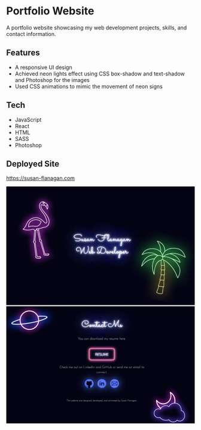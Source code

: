 # Portfolio Website

A portfolio website showcasing my web development projects, skills, and contact information.

## Features
* A responsive UI design
* Achieved neon lights effect using CSS box-shadow and text-shadow and Photoshop for the images
* Used CSS animations to mimic the movement of neon signs

## Tech
* JavaScript
* React
* HTML
* SASS
* Photoshop

## Deployed Site

https://susan-flanagan.com

<img src="https://github.com/SCFlanagan/Personal-Website/raw/master/src/images/personal-website.png" />

<img src="https://github.com/SCFlanagan/Personal-Website/raw/master/src/images/contact-page.png" />
